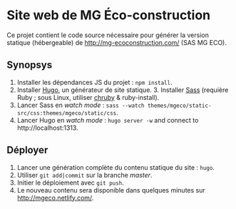 Site web de MG Éco-construction
===============================

Ce projet contient le code source nécessaire pour générer la version statique (hébergeable) de http://mg-ecoconstruction.com/ (SAS MG ECO).

## Synopsys

1. Installer les dépendances JS du projet : `npm install`.
2. Installer [Hugo](https://gohugo.io/getting-started/installing/), un générateur de site statique.
3. Installer [Sass](https://sass-lang.com/install) (requière Ruby ; sous Linux, utiliser [chruby](https://github.com/postmodern/chruby) & ruby-install).
4. Lancer Sass en *watch mode* : `sass --watch themes/mgeco/static-src/css:themes/mgeco/static/css`.
5. Lancer Hugo en *watch mode* : `hugo server -w` and connect to http://localhost:1313.

## Déployer

1. Lancer une génération complète du contenu statique du site : `hugo`.
2. Utiliser `git add|commit` sur la branche *master*.
3. Initier le déploiement avec `git push`.
4. Le nouveau contenu sera disponible dans quelques minutes sur http://mgeco.netlify.com/.
